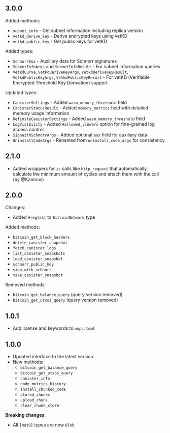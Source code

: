 ## 3.0.0

Added methods:
- `subnet_info` - Get subnet information including replica version
- `vetkd_derive_key` - Derive encrypted keys using vetKD
- `vetkd_public_key` - Get public keys for vetKD

Added types:
- `SchnorrAux` - Auxiliary data for Schnorr signatures
- `SubnetInfoArgs` and `SubnetInfoResult` - For subnet information queries
- `VetkdCurve`, `VetkdDeriveKeyArgs`, `VetkdDeriveKeyResult`, `VetkdPublicKeyArgs`, `VetkdPublicKeyResult` - For vetKD (Verifiable Encrypted Threshold Key Derivation) support

Updated types:
- `CanisterSettings` - Added `wasm_memory_threshold` field
- `CanisterStatusResult` - Added `memory_metrics` field with detailed memory usage information
- `DefiniteCanisterSettings` - Added `wasm_memory_threshold` field
- `LogVisibility` - Added `#allowed_viewers` option for fine-grained log access control
- `SignWithSchnorrArgs` - Added optional `aux` field for auxiliary data
- `UninstallCodeArgs` - Renamed from `uninstall_code_args` for consistency

## 2.1.0
- Added wrappers for `ic` calls like `http_request` that automatically calculate the minimum amount of cycles and attach them with the call (by @Kamirus)

## 2.0.0

Changes:
- Added `#regtest` to `BitcoinNetwork` type

Added methods:
- `bitcoin_get_block_headers`
- `delete_canister_snapshot`
- `fetch_canister_logs`
- `list_canister_snapshots`
- `load_canister_snapshot`
- `schnorr_public_key`
- `sign_with_schnorr`
- `take_canister_snapshot`

Removed methods:
- `bitcoin_get_balance_query` (query version removed)
- `bitcoin_get_utxos_query` (query version removed)

## 1.0.1
- Add license and keywords to `mops.toml`

## 1.0.0
- Updated interface to the latest version
- New methods:
  - `bitcoin_get_balance_query`
  - `bitcoin_get_utxos_query`
  - `canister_info`
  - `node_metrics_history`
  - `install_chunked_code`
  - `stored_chunks`
  - `upload_chunk`
  - `clear_chunk_store`

**Breaking changes**:
- All `[Nat8]` types are now `Blob`